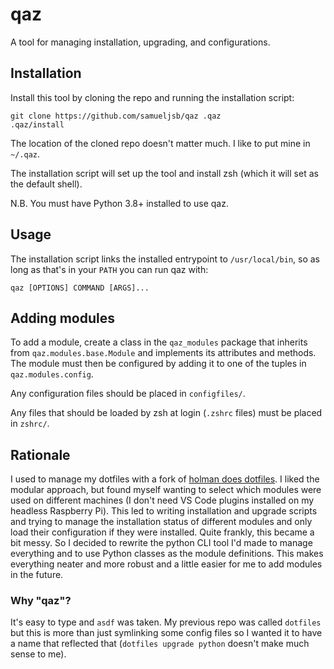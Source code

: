 # qaz

A tool for managing installation, upgrading, and configurations.

## Installation

Install this tool by cloning the repo and running the installation script:

```shell
git clone https://github.com/samueljsb/qaz .qaz
.qaz/install
```

The location of the cloned repo doesn't matter much. I like to put mine in
`~/.qaz`.

The installation script will set up the tool and install zsh (which it will set
as the default shell).

N.B. You must have Python 3.8+ installed to use qaz.

## Usage

The installation script links the installed entrypoint to `/usr/local/bin`, so
as long as that's in your `PATH` you can run qaz with:

```shell
qaz [OPTIONS] COMMAND [ARGS]...
```

## Adding modules

To add a module, create a class in the `qaz_modules` package that inherits from
`qaz.modules.base.Module` and implements its attributes and methods. The module
must then be configured by adding it to one of the tuples in
`qaz.modules.config`.

Any configuration files should be placed in `configfiles/`.

Any files that should be loaded by zsh at login (`.zshrc` files) must be placed
in `zshrc/`.

## Rationale

I used to manage my dotfiles with a fork of [holman does dotfiles][]. I liked
the modular approach, but found myself wanting to select which modules were used
on different machines (I don't need VS Code plugins installed on my headless
Raspberry Pi). This led to writing installation and upgrade scripts and trying
to manage the installation status of different modules and only load their
configuration if they were installed. Quite frankly, this became a bit messy.
So I decided to rewrite the python CLI tool I'd made to manage everything and to
use Python classes as the module definitions. This makes everything neater and
more robust and a little easier for me to add modules in the future.

### Why "qaz"?

It's easy to type and `asdf` was taken. My previous repo was called `dotfiles`
but this is more than just symlinking some config files so I wanted it to have a
name that reflected that (`dotfiles upgrade python` doesn't make much sense to
me).

[holman does dotfiles]: https://github.com/holman/dotfiles
